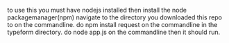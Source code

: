 to use this you must have nodejs installed then install the node packagemanager(npm)
navigate to the directory you downloaded this repo to on the commandline.
do npm install request on the commandline in the typeform directory.
do node app.js on the commandline then it should run.
